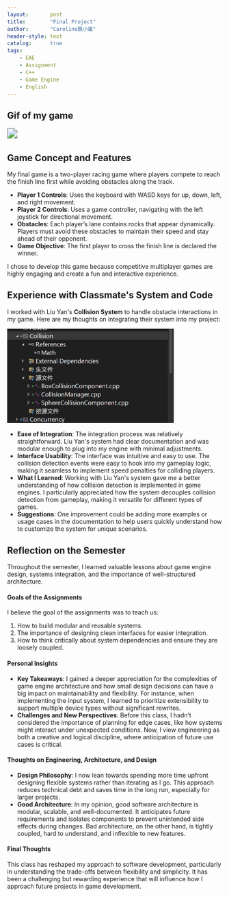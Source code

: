 ```yaml
---
layout:       post
title:        "Final Project"
author:       "Caroline飘小蝎"
header-style: text
catalog:      true
tags:
    - EAE
    - Assignment
    - C++
    - Game Engine
    - English
---
```


## Gif of my game

<img src="\assets\eae\Final\final.gif" style="zoom:150%;" />

## Game Concept and Features

My final game is a two-player racing game where players compete to reach the finish line first while avoiding obstacles along the track.

- **Player 1 Controls**: Uses the keyboard with WASD keys for up, down, left, and right movement.
- **Player 2 Controls**: Uses a game controller, navigating with the left joystick for directional movement.
- **Obstacles**: Each player’s lane contains rocks that appear dynamically. Players must avoid these obstacles to maintain their speed and stay ahead of their opponent.
- **Game Objective**: The first player to cross the finish line is declared the winner.

I chose to develop this game because competitive multiplayer games are highly engaging and create a fun and interactive experience.

## Experience with Classmate's System and Code

I worked with Liu Yan's **Collision System** to handle obstacle interactions in my game. Here are my thoughts on integrating their system into my project:

<img src="\assets\eae\Final\1.png" style="zoom:50%;" />

- **Ease of Integration**: The integration process was relatively straightforward. Liu Yan's system had clear documentation and was modular enough to plug into my engine with minimal adjustments.
- **Interface Usability**: The interface was intuitive and easy to use. The collision detection events were easy to hook into my gameplay logic, making it seamless to implement speed penalties for colliding players.
- **What I Learned**: Working with Liu Yan's system gave me a better understanding of how collision detection is implemented in game engines. I particularly appreciated how the system decouples collision detection from gameplay, making it versatile for different types of games.
- **Suggestions**: One improvement could be adding more examples or usage cases in the documentation to help users quickly understand how to customize the system for unique scenarios.

## Reflection on the Semester

Throughout the semester, I learned valuable lessons about game engine design, systems integration, and the importance of well-structured architecture.

#### Goals of the Assignments

I believe the goal of the assignments was to teach us:

1. How to build modular and reusable systems.
2. The importance of designing clean interfaces for easier integration.
3. How to think critically about system dependencies and ensure they are loosely coupled.

#### Personal Insights

- **Key Takeaways**: I gained a deeper appreciation for the complexities of game engine architecture and how small design decisions can have a big impact on maintainability and flexibility. For instance, when implementing the input system, I learned to prioritize extensibility to support multiple device types without significant rewrites.
- **Challenges and New Perspectives**: Before this class, I hadn’t considered the importance of planning for edge cases, like how systems might interact under unexpected conditions. Now, I view engineering as both a creative and logical discipline, where anticipation of future use cases is critical.

#### Thoughts on Engineering, Architecture, and Design

- **Design Philosophy**: I now lean towards spending more time upfront designing flexible systems rather than iterating as I go. This approach reduces technical debt and saves time in the long run, especially for larger projects.
- **Good Architecture**: In my opinion, good software architecture is modular, scalable, and well-documented. It anticipates future requirements and isolates components to prevent unintended side effects during changes. Bad architecture, on the other hand, is tightly coupled, hard to understand, and inflexible to new features.

#### Final Thoughts

This class has reshaped my approach to software development, particularly in understanding the trade-offs between flexibility and simplicity. It has been a challenging but rewarding experience that will influence how I approach future projects in game development.